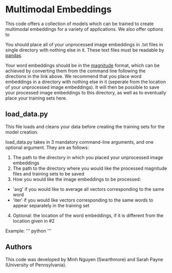 # Multimodal Embeddings
This code offers a collection of models which can be trained to create multimodal embeddings for a variety of applications. We also offer options to 

You should place all of your unprocessed image embeddings in .txt files in single directory with nothing else in it. These text files must be readable by [pandas](https://pandas.pydata.org/pandas-docs/stable/reference/api/pandas.read_csv.html). 

Your word embeddings should be in the [magnitude](https://www.cis.upenn.edu/~ccb/publications/magnitude-fast-efficient-vector-embeddings-in-python.pdf) format, which can be achieved by converting them from the command line following the directions in the link above. We recommend that you place word embeddings in a directory with nothing else in it (seperate from the location of your unprocessed image embeddings). It will then be possible to save your processed image embeddings to this directory, as well as to eventually place your training sets here. 

## load_data.py
This file loads and cleans your data before creating the training sets for the model creation. 

load_data.py takes in 3 mandatory command-line arguments, and one optional argument. They are as follows: 
1. The path to the directory in which you placed your unprocessed image embeddings
2. The path to the directory where you would like the processed magnitude files and training sets to be saved
3. How you would like the image embeddings to be processed:
* 'avg' if you would like to average all vectors corresponding to the same word
* 'iter' if you would like vectors corresponding to the same words to appear separately in the training set
4. Optional: the location of the word embeddings, if it is different from the location given in #2

Example:
'''
python
'''

## Authors
This code was developed by Minh Nguyen (Swarthmore) and Sarah Payne (University of Pennsylvania).
